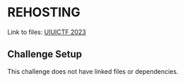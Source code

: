 # REHOSTING

Link to files: [UIUICTF 2023](https://github.com/sigpwny/UIUCTF-2023-Public/tree/main/challenges/pwn/rattler_read/challenge)

## Challenge Setup
This challenge does not have linked files or dependencies.
